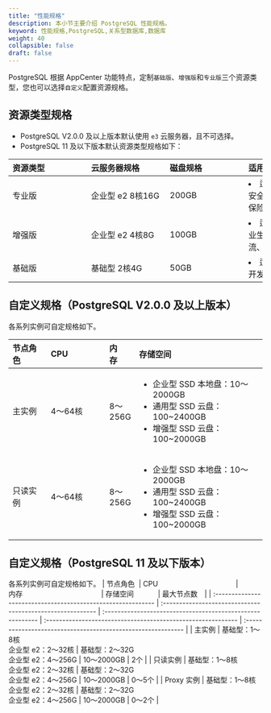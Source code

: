 ```yaml
---
title: "性能规格"
description: 本小节主要介绍 PostgreSQL 性能规格。 
keyword: 性能规格,PostgreSQL,关系型数据库,数据库
weight: 40
collapsible: false
draft: false
---
```



PostgreSQL 根据 AppCenter 功能特点，定制`基础版`、`增强版`和`专业版`三个资源类型，您也可以选择`自定义`配置资源规格。

## 资源类型规格

* PostgreSQL V2.0.0 及以上版本默认使用 `e3` 云服务器，且不可选择。
* PostgreSQL 11 及以下版本默认资源类型规格如下：

|<span style="display:inline-block;width:140px">资源类型</span> |<span style="display:inline-block;width:140px">云服务器规格</span>|<span style="display:inline-block;width:140px">磁盘规格</span>|<span style="display:inline-block;width:240px">适用场景</span>|
|:----|:----|:----|:----|
|   专业版     | 企业型 e2 8核16G |   200GB | <li>适用于企业生产环境，对数据安全性要求非常高的金融、证券、保险等行业的核心数据库场景。   |
|   增强版     | 企业型 e2  4核8G |   100GB | <li>适用于企业生产环境，中型企业生产库、互联网、电商零售、物流、游戏等行业场景。  |
|   基础版     | 基础型  2核4G  |   50GB  | <li>适用于个人学习、小型网站、开发测试等使用场景。   |

## 自定义规格（PostgreSQL V2.0.0 及以上版本）

各系列实例可自定规格如下。

| <span style="display:inline-block;width:60px">节点角色</span> | <span style="display:inline-block;width:100px">CPU </span> | <span style="display:inline-block;width:10px">内存</span> | <span style="display:inline-block;width:260px">存储空间</span> | <span style="display:inline-block;width:80px">最大节点数</span> |
| :----------------------------------------------------------- | :--------------------------------------------------------- | :-------------------------------------------------------- | :----------------------------------------------------------- | :----------------------------------------------------------- |
| 主实例                                                       | 4～64核                                                    | 8～256G                                                   | <ul><li>企业型 SSD 本地盘：10～2000GB</li><li>通用型 SSD 云盘：100~2400GB</li><li>增强型 SSD 云盘：100~2000GB</li></ul> | 3个                                                          |
| 只读实例                                                     | 4～64核                                                    | 8～256G                                                   | <ul><li>企业型 SSD 本地盘：10～2000GB</li><li>通用型 SSD 云盘：100~2400GB</li><li>增强型 SSD 云盘：100~2000GB</li></ul> | 0～5个                                                       |



## 自定义规格（PostgreSQL 11 及以下版本）

各系列实例可自定规格如下。
| <span style="display:inline-block;width:60px">节点角色</span> | <span style="display:inline-block;width:180px">CPU </span> | <span style="display:inline-block;width:180px">内存</span> | <span style="display:inline-block;width:100px">存储空间</span> | <span style="display:inline-block;width:80px">最大节点数</span> |
| :----------------------------------------------------------- | :--------------------------------------------------------- | :--------------------------------------------------------- | :----------------------------------------------------------- | :----------------------------------------------------------- |
| 主实例                                                       | 基础型：1～8核 <br> 企业型 e2：2～32核                     | 基础型：2～32G <br> 企业型 e2：4～256G                     | 10～2000GB                                                   | 2个                                                          |
| 只读实例                                                     | 基础型：1～8核 <br> 企业型 e2：2～32核                     | 基础型：2～32G <br> 企业型 e2：4～256G                     | 10～2000GB                                                   | 0～5个                                                       |
| Proxy 实例                                                   | 基础型：1～8核 <br> 企业型 e2：2～32核                     | 基础型：2～32G <br> 企业型 e2：4～256G                     | 10～2000GB                                                   | 0～2个                                                       |
